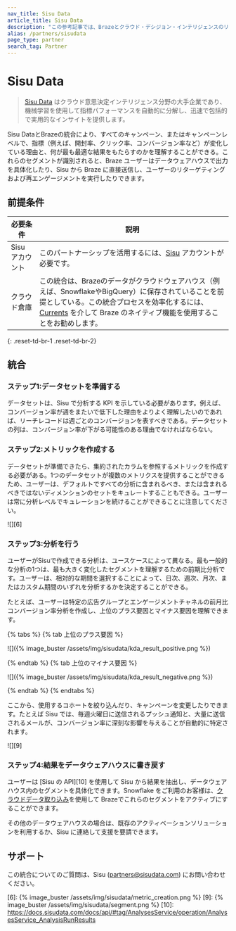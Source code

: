 ```yaml
---
nav_title: Sisu Data
article_title: Sisu Data
description: "この参考記事では、Brazeとクラウド・デシジョン・インテリジェンスのリーダーであるSisu Data社との提携について概説している。この提携により、すべてのキャンペーン、またはキャンペーン・レベルで、なぜメトリクスが変化しているのか、何が最も最適な結果をもたらすのかを理解することができる。"
alias: /partners/sisudata
page_type: partner
search_tag: Partner
---
```


# Sisu Data

> [Sisu Data][2] はクラウド意思決定インテリジェンス分野の大手企業であり、機械学習を使用して指標パフォーマンスを自動的に分解し、迅速で包括的で実用的なインサイトを提供します。

Sisu DataとBrazeの統合により、すべてのキャンペーン、またはキャンペーンレベルで、指標（例えば、開封率、クリック率、コンバージョン率など）が変化している理由と、何が最も最適な結果をもたらすのかを理解することができる。これらのセグメントが識別されると、Braze ユーザーはデータウェアハウスで出力を具体化したり、Sisu から Braze に直接送信し、ユーザーのリターゲティングおよび再エンゲージメントを実行したりできます。

## 前提条件

| 必要条件 | 説明 |
| ----------- | ----------- |
| Sisu アカウント | このパートナーシップを活用するには、[Sisu][3] アカウントが必要です。 |
| クラウド倉庫 | この統合は、Brazeのデータがクラウドウェアハウス（例えば、SnowflakeやBigQuery）に保存されていることを前提としている。この統合プロセスを効率化するには、[Currents][4] を介して Braze のネイティブ機能を使用することをお勧めします。 |
{: .reset-td-br-1 .reset-td-br-2}

## 統合

### ステップ1:データセットを準備する

データセットは、Sisu で分析する KPI を示している必要があります。例えば、コンバージョン率が週をまたいで低下した理由をよりよく理解したいのであれば、リーチレコードは週ごとのコンバージョンを表すべきである。データセットの列は、コンバージョン率が下がる可能性のある理由でなければならない。

### ステップ2:メトリックを作成する  

データセットが準備できたら、集約されたカラムを参照するメトリックを作成する必要がある。1つのデータセットが複数のメトリクスを提供することができるため、ユーザーは、デフォルトですべての分析に含まれるべき、または含まれるべきではないディメンションのセットをキュレートすることもできる。ユーザーは常に分析レベルでキュレーションを続けることができることに注意してください。

![][6]

### ステップ3:分析を行う  

ユーザーがSisuで作成できる分析は、ユースケースによって異なる。最も一般的な分析の1つは、最も大きく変化したセグメントを理解するための前期比分析です。ユーザーは、相対的な期間を選択することによって、日次、週次、月次、またはカスタム期間のいずれを分析するかを決定することができる。

たとえば、ユーザーは特定の広告グループとエンゲージメントチャネルの前月比コンバージョン率分析を作成し、上位のプラス要因とマイナス要因を理解できます。

{% tabs %}
{% tab 上位のプラス要因 %}

![]({% image_buster /assets/img/sisudata/kda_result_positive.png %})

{% endtab %}
{% tab 上位のマイナス要因 %}

![]({% image_buster /assets/img/sisudata/kda_result_negative.png %})

{% endtab %}
{% endtabs %}

ここから、使用するコホートを絞り込んだり、キャンペーンを変更したりできます。たとえば Sisu では、毎週火曜日に送信されるプッシュ通知と、大量に送信されるメールが、コンバージョン率に深刻な影響を与えることが自動的に特定されます。

![][9]

### ステップ4:結果をデータウェアハウスに書き戻す

ユーザーは \[Sisu の API][10] を使用して Sisu から結果を抽出し、データウェアハウス内のセグメントを具体化できます。Snowflake をご利用のお客様は、[クラウドデータ取り込み][5]を使用して Brazeでこれらのセグメントをアクティブにすることができます。

その他のデータウェアハウスの場合は、既存のアクティベーションソリューションを利用するか、Sisu に連絡して支援を要請できます。

## サポート

この統合についてのご質問は、Sisu (partners@sisudata.com) にお問い合わせください。

[1]: {{site.baseurl}}/developer_guide/rest_api/basics/#endpoints
[2]: https://sisudata.com/
[3]: https://sisudata.com/
[4]: {{site.baseurl}}/user_guide/data_and_analytics/braze_currents/setting_up_currents/
[5]: {{site.baseurl}}/user_guide/data_and_analytics/user_data_collection/cloud_ingestion/overview/
[6]: {% image_buster /assets/img/sisudata/metric_creation.png %}
[9]: {% image_buster /assets/img/sisudata/segment.png %}
[10]: https://docs.sisudata.com/docs/api/#tag/AnalysesService/operation/AnalysesService_AnalysisRunResults
